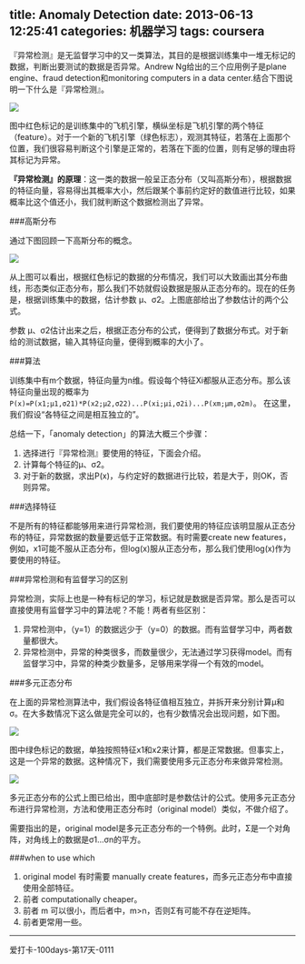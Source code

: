 title: Anomaly Detection
date: 2013-06-13 12:25:41
categories: 机器学习
tags: coursera
---
『异常检测』是无监督学习中的又一类算法，其目的是根据训练集中一堆无标记的数据，判断出要测试的数据是否异常。Andrew Ng给出的三个应用例子是plane engine、fraud detection和monitoring computers in a data center.结合下图说明一下什么是『异常检测』。

![](/img/add1.png)

图中红色标记的是训练集中的飞机引擎，横纵坐标是飞机引擎的两个特征（feature）。对于一个新的飞机引擎（绿色标志），观测其特征，若落在上面那个位置，我们很容易判断这个引擎是正常的，若落在下面的位置，则有足够的理由将其标记为异常。

**『异常检测』的原理**：这一类的数据一般呈正态分布（又叫高斯分布），根据数据的特征向量，容易得出其概率大小，然后跟某个事前约定好的数值进行比较，如果概率比这个值还小，我们就判断这个数据检测出了异常。

<!--more-->

###高斯分布

通过下图回顾一下高斯分布的概念。

![](/img/add2.png)

从上图可以看出，根据红色标记的数据的分布情况，我们可以大致画出其分布曲线，形态类似正态分布，那么我们不妨就假设数据是服从正态分布的。现在的任务是，根据训练集中的数据，估计参数 μ、σ2。上图底部给出了参数估计的两个公式。

参数 μ、σ2估计出来之后，根据正态分布的公式，便得到了数据分布式。对于新给的测试数据，输入其特征向量，便得到概率的大小了。

###算法

训练集中有m个数据，特征向量为n维。假设每个特征Xi都服从正态分布。那么该特征向量出现的概率为`P(x)=P(x1;μ1,σ21)*P(x2;μ2,σ22)...P(xi;μi,σ2i)...P(xm;μm,σ2m)`。 在这里，我们假设“各特征之间是相互独立的”。

总结一下，「anomaly detection」的算法大概三个步骤：

1. 选择进行『异常检测』要使用的特征，下面会介绍。
2. 计算每个特征的μ、σ2。
3. 对于新的数据，求出P(x)，与约定好的数据进行比较，若是大于，则OK，否则异常。

###选择特征

不是所有的特征都能够用来进行异常检测，我们要使用的特征应该明显服从正态分布的特征，异常数据的数量要远低于正常数据。有时需要create new features，例如，x1可能不服从正态分布，但log(x)服从正态分布，那么我们使用log(x)作为要使用的特征。

###异常检测和有监督学习的区别

异常检测，实际上也是一种有标记的学习，标记就是数据是否异常。那么是否可以直接使用有监督学习中的算法呢？不能！两者有些区别：

1. 异常检测中，（y=1）的数据远少于（y=0）的数据。而有监督学习中，两者数量都很大。
2. 异常检测中，异常的种类很多，而数量很少，无法通过学习获得model。而有监督学习中，异常的种类少数量多，足够用来学得一个有效的model。

###多元正态分布

在上面的异常检测算法中，我们假设各特征值相互独立，并拆开来分别计算μ和σ。在大多数情况下这么做是完全可以的，也有少数情况会出现问题，如下图。

![](/img/add5.png)

图中绿色标记的数据，单独按照特征x1和x2来计算，都是正常数据。但事实上，这是一个异常的数据。这种情况下，我们需要使用多元正态分布来做异常检测。

![](/img/add7.png)

多元正态分布的公式上图已给出，图中底部时是参数估计的公式。使用多元正态分布进行异常检测，方法和使用正态分布时（original model）类似，不做介绍了。

需要指出的是，original model是多元正态分布的一个特例。此时，Σ是一个对角阵，对角线上的数据是σ1...σn的平方。

###when to use which

1. original model 有时需要 manually create features，而多元正态分布中直接使用全部特征。
2. 前者 computationally cheaper。
3. 前者 m 可以很小，而后者中，m>n，否则Σ有可能不存在逆矩阵。
4. 前者更常用一些。

---

爱打卡-100days-第17天-0111